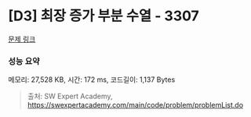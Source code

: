 # [D3] 최장 증가 부분 수열 - 3307 

[문제 링크](https://swexpertacademy.com/main/code/problem/problemDetail.do?contestProbId=AWBOKg-a6l0DFAWr) 

### 성능 요약

메모리: 27,528 KB, 시간: 172 ms, 코드길이: 1,137 Bytes



> 출처: SW Expert Academy, https://swexpertacademy.com/main/code/problem/problemList.do
